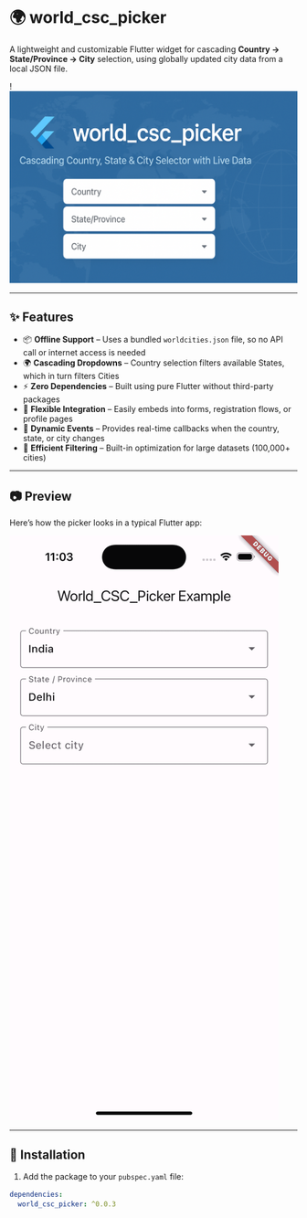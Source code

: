 # 🌍 world_csc_picker

A lightweight and customizable Flutter widget for cascading **Country → State/Province → City** selection, using globally updated city data from a local JSON file.

!![Top Banner](https://raw.githubusercontent.com/Arpit980jai/world_csc_picker/main/assets/CSCTopBanner.png)


---

## ✨ Features

- 📦 **Offline Support** – Uses a bundled `worldcities.json` file, so no API call or internet access is needed
- 🌍 **Cascading Dropdowns** – Country selection filters available States, which in turn filters Cities
- ⚡ **Zero Dependencies** – Built using pure Flutter without third-party packages
- 🧩 **Flexible Integration** – Easily embeds into forms, registration flows, or profile pages
- 🔄 **Dynamic Events** – Provides real-time callbacks when the country, state, or city changes
- 🎯 **Efficient Filtering** – Built-in optimization for large datasets (100,000+ cities)

---

## 📷 Preview

Here’s how the picker looks in a typical Flutter app:

![Picker Screenshot](https://raw.githubusercontent.com/Arpit980jai/world_csc_picker/main/assets/CSCPicker.png)

---

## 🚀 Installation

1. Add the package to your `pubspec.yaml` file:

```yaml
dependencies:
  world_csc_picker: ^0.0.3
